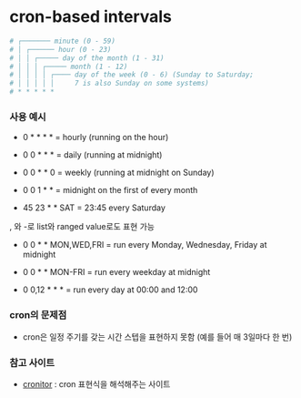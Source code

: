 # cron-based intervals
 ```bash
# ┌─────── minute (0 - 59)
# │ ┌────── hour (0 - 23)
# │ │ ┌───── day of the month (1 - 31)
# │ │ │ ┌───── month (1 - 12)
# │ │ │ │ ┌──── day of the week (0 - 6) (Sunday to Saturday;
# │ │ │ │ │     7 is also Sunday on some systems)
# * * * * *
```

### 사용 예시

- 0 * * * * = hourly (running on the hour)

- 0 0 * * * = daily (running at midnight)

- 0 0 * * 0 = weekly (running at midnight on Sunday)

- 0 0 1 * * = midnight on the first of every month

- 45 23 * * SAT = 23:45 every Saturday

, 와 -로 list와 ranged value로도 표현 가능

- 0 0 * * MON,WED,FRI = run every Monday, Wednesday, Friday at midnight

- 0 0 * * MON-FRI = run every weekday at midnight

- 0 0,12 * * * = run every day at 00:00 and 12:00

### cron의 문제점

- cron은 일정 주기를 갖는 시간 스텝을 표현하지 못함 (예를 들어 매 3일마다 한 번)

### 참고 사이트

- [cronitor](https://crontab.guru/) : cron 표현식을 해석해주는 사이트